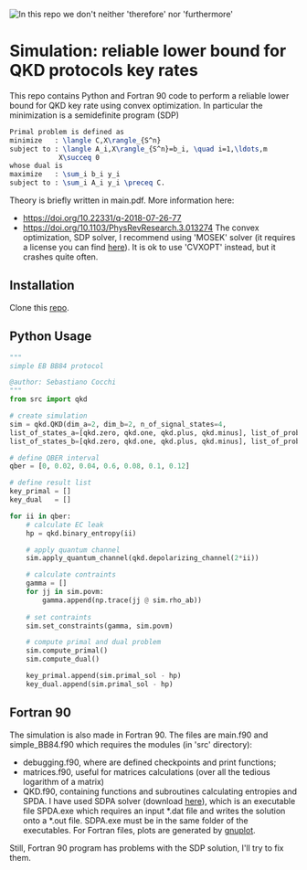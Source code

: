 ![In this repo we don't neither 'therefore' nor 'furthermore'](analysis/cane.png)

# Simulation: reliable lower bound for QKD protocols key rates
This repo contains Python and Fortran 90 code to perform a reliable lower bound for QKD key rate using convex optimization.
In particular the minimization is a semidefinite program (SDP)
```latex
Primal problem is defined as
minimize   : \langle C,X\rangle_{S^n}
subject to : \langle A_i,X\rangle_{S^n}=b_i, \quad i=1,\ldots,m
            X\succeq 0
whose dual is 
maximize   : \sum_i b_i y_i 
subject to : \sum_i A_i y_i \preceq C.
```
Theory is briefly written in main.pdf.
More information here:
 - https://doi.org/10.22331/q-2018-07-26-77
 - https://doi.org/10.1103/PhysRevResearch.3.013274
The convex optimization, SDP solver, I recommend using 'MOSEK' solver (it requires a license you can find [here](https://www.mosek.com/products/academic-licenses/)).
It is ok to use 'CVXOPT' instead, but it crashes quite often.

## Installation

Clone this [repo](https://github.com/sebastiano123-c/simulazione).

## Python Usage
```python
"""
simple EB BB84 protocol

@author: Sebastiano Cocchi
"""
from src import qkd

# create simulation
sim = qkd.QKD(dim_a=2, dim_b=2, n_of_signal_states=4,
list_of_states_a=[qkd.zero, qkd.one, qkd.plus, qkd.minus], list_of_prob_a=[0.25, 0.25, 0.25, 0.25],
list_of_states_b=[qkd.zero, qkd.one, qkd.plus, qkd.minus], list_of_prob_b=[0.25, 0.25, 0.25, 0.25])

# define QBER interval
qber = [0, 0.02, 0.04, 0.6, 0.08, 0.1, 0.12]

# define result list
key_primal = []
key_dual   = [] 

for ii in qber:
    # calculate EC leak
    hp = qkd.binary_entropy(ii)

    # apply quantum channel
    sim.apply_quantum_channel(qkd.depolarizing_channel(2*ii))

    # calculate contraints
    gamma = []
    for jj in sim.povm:
        gamma.append(np.trace(jj @ sim.rho_ab))
    
    # set contraints
    sim.set_constraints(gamma, sim.povm)

    # compute primal and dual problem
    sim.compute_primal()
    sim.compute_dual()

    key_primal.append(sim.primal_sol - hp)
    key_dual.append(sim.primal_sol - hp)  
```

## Fortran 90
The simulation is also made in Fortran 90. 
The files are main.f90 and simple_BB84.f90 which requires the modules (in 'src' directory):
 - debugging.f90, where are defined checkpoints and print functions;
 - matrices.f90, useful for matrices calculations (over all the tedious logarithm of a matrix)
 - QKD.f90, containing functions and subroutines calculating entropies and SPDA.
I have used SDPA solver (download [here](https://sdpa.sourceforge.net/download.html)), which is an executable file SPDA.exe which requires an input *.dat file and writes the solution onto a *.out file.
SDPA.exe must be in the same folder of the executables.
For Fortran files, plots are generated by [gnuplot](https://www.gnuplot.info/download.html).

Still, Fortran 90 program has problems with the SDP solution, I'll try to fix them.